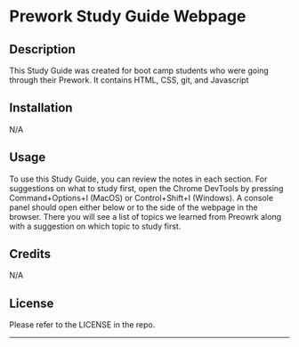 # Prework Study Guide Webpage

## Description

This Study Guide was created for boot camp students who were going through their Prework. It contains HTML, CSS, git, and Javascript

## Installation

N/A

## Usage

To use this Study Guide, you can review the notes in each section. For suggestions on what to study first, open the Chrome DevTools by pressing Command+Options+I (MacOS) or Control+Shift+I (Windows). A console panel should open either below or to the side of the webpage in the browser. There you will see a list of topics we learned from Preowrk along with a suggestion on which topic to study first.

## Credits

N/A

## License

Please refer to the LICENSE in the repo.

---